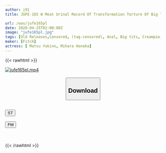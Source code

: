 ```yaml
---
author: j91
title: JUFE-165 W Meat Urinal Record Of Transformation Torture Of Big Tits Young Wives At The Same Time Mihara Honoka Matsuno

url: /was/jufe165pl
date: 2020-04-25T02:00:00Z
image: "jufe165pl.jpg"
tags: [Old Releases,Censored, (tag-censored), Anal, Big tits, Creampie, Huge Butt, Humiliation, Married Woman, Restraints, SM, Urination]
maker: [Fitch]
actress: [ Matsu Yukino, Mihara Honoka]
---
```



{{< rawhtml >}}

<div class="video" data-videoid="PL3obAdBPQH0PQP">
    <a href="javascript:;">
        <img src="/was/jufe165pl/jufe165pl.jpg" width="WIDTH" height="HEIGHT" alt="jufe165pl.mp4" loading="lazy">
    </a>
</div>

<script type="text/javascript" src="https://j91.asia/asset/on-demand-st.js"></script>

<br>
  <link rel="stylesheet" href="https://j91.asia/asset/bs5.css">
  
  <center>
  <button class="btn btn-primary" type="button" data-bs-toggle="collapse" data-bs-target=".multi-collapse" aria-expanded="false" aria-controls="multiCollapseExample1 multiCollapseExample2"><h2>Download</h2></button></center>
</p>
<div class="row">
  <div class="col">
    <div class="collapse multi-collapse" id="multiCollapseExample1">
      <div class="card card-body">
	      	      <br>
<div class="buttons">  
<a href="https://streamtape.to/v/PL3obAdBPQH0PQP" target="_blank"><button class="btn-hover color-3"><i class="fa fa-download"></i> ST</button></a></div>
    </div>
  </div>
</div>
  <div class="col">
    <div class="collapse multi-collapse" id="multiCollapseExample2">
      <div class="card card-body">
	      <br>
<div class="buttons">
    <a href="https://filemoon.sx/d/wwz2ftzuyzrf" target="_blank"><button class="btn-hover color-8"><i class="fa fa-download"></i> FM</button></a></div>
<br><br>
      </div>
    </div>
  </div>
</div>

{{< /rawhtml >}}